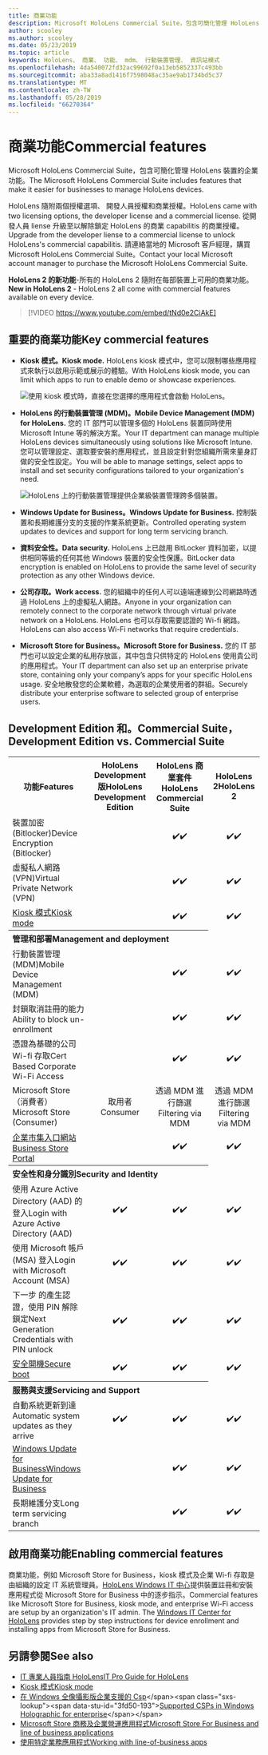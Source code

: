 ```yaml
---
title: 商業功能
description: Microsoft HoloLens Commercial Suite，包含可簡化管理 HoloLens 裝置的企業功能。  HoloLens 2 個 equipt 與預設的商業功能。
author: scooley
ms.author: scooley
ms.date: 05/23/2019
ms.topic: article
keywords: HoloLens、 商業、 功能、 mdm、 行動裝置管理、 資訊站模式
ms.openlocfilehash: 4da540072fd32ac99692f0a13eb5852337c493bb
ms.sourcegitcommit: aba33a8ad1416f7598048ac35ae9ab1734bd5c37
ms.translationtype: MT
ms.contentlocale: zh-TW
ms.lasthandoff: 05/28/2019
ms.locfileid: "66270364"
---
```

# <a name="commercial-features"></a><span data-ttu-id="3fd50-105">商業功能</span><span class="sxs-lookup"><span data-stu-id="3fd50-105">Commercial features</span></span>

<span data-ttu-id="3fd50-106">Microsoft HoloLens Commercial Suite，包含可簡化管理 HoloLens 裝置的企業功能。</span><span class="sxs-lookup"><span data-stu-id="3fd50-106">The Microsoft HoloLens Commercial Suite includes features that make it easier for businesses to manage HoloLens devices.</span></span>

<span data-ttu-id="3fd50-107">HoloLens 隨附兩個授權選項、 開發人員授權和商業授權。</span><span class="sxs-lookup"><span data-stu-id="3fd50-107">HoloLens came with two licensing options, the developer license and a commercial license.</span></span>  <span data-ttu-id="3fd50-108">從開發人員 liense 升級至以解除鎖定 HoloLens 的商業 capabilitis 的商業授權。</span><span class="sxs-lookup"><span data-stu-id="3fd50-108">Upgrade from the developer liense to a commercial license to unlock HoloLens's commercial capabilitis.</span></span>  <span data-ttu-id="3fd50-109">請連絡當地的 Microsoft 客戶經理，購買 Microsoft HoloLens Commercial Suite。</span><span class="sxs-lookup"><span data-stu-id="3fd50-109">Contact your local Microsoft account manager to purchase the Microsoft HoloLens Commercial Suite.</span></span>

<span data-ttu-id="3fd50-110">**HoloLens 2 的新功能**-所有的 HoloLens 2 隨附在每部裝置上可用的商業功能。</span><span class="sxs-lookup"><span data-stu-id="3fd50-110">**New in HoloLens 2** - HoloLens 2 all come with commercial features available on every device.</span></span>

>[!VIDEO https://www.youtube.com/embed/tNd0e2CiAkE]

## <a name="key-commercial-features"></a><span data-ttu-id="3fd50-111">重要的商業功能</span><span class="sxs-lookup"><span data-stu-id="3fd50-111">Key commercial features</span></span>

* <span data-ttu-id="3fd50-112">**Kiosk 模式。**</span><span class="sxs-lookup"><span data-stu-id="3fd50-112">**Kiosk mode.**</span></span> <span data-ttu-id="3fd50-113">HoloLens kiosk 模式中，您可以限制哪些應用程式來執行以啟用示範或展示的體驗。</span><span class="sxs-lookup"><span data-stu-id="3fd50-113">With HoloLens kiosk mode, you can limit which apps to run to enable demo or showcase experiences.</span></span>

  ![使用 kiosk 模式時，直接在您選擇的應用程式會啟動 HoloLens。](images/201608-kioskmode-400px.png)

* <span data-ttu-id="3fd50-115">**HoloLens 的行動裝置管理 (MDM)。**</span><span class="sxs-lookup"><span data-stu-id="3fd50-115">**Mobile Device Management (MDM) for HoloLens.**</span></span> <span data-ttu-id="3fd50-116">您的 IT 部門可以管理多個的 HoloLens 裝置同時使用 Microsoft Intune 等的解決方案。</span><span class="sxs-lookup"><span data-stu-id="3fd50-116">Your IT department can manage multiple HoloLens devices simultaneously using solutions like Microsoft Intune.</span></span> <span data-ttu-id="3fd50-117">您可以管理設定、選取要安裝的應用程式，並且設定針對您組織所需來量身訂做的安全性設定。</span><span class="sxs-lookup"><span data-stu-id="3fd50-117">You will be able to manage settings, select apps to install and set security configurations tailored to your organization's need.</span></span>

  ![HoloLens 上的行動裝置管理提供企業級裝置管理跨多個裝置。](images/201608-enterprisemanagement-400px.png)
   
* <span data-ttu-id="3fd50-119">**Windows Update for Business。**</span><span class="sxs-lookup"><span data-stu-id="3fd50-119">**Windows Update for Business.**</span></span> <span data-ttu-id="3fd50-120">控制裝置和長期維護分支的支援的作業系統更新。</span><span class="sxs-lookup"><span data-stu-id="3fd50-120">Controlled operating system updates to devices and support for long term servicing branch.</span></span>
* <span data-ttu-id="3fd50-121">**資料安全性。**</span><span class="sxs-lookup"><span data-stu-id="3fd50-121">**Data security.**</span></span> <span data-ttu-id="3fd50-122">HoloLens 上已啟用 BitLocker 資料加密，以提供相同等級的任何其他 Windows 裝置的安全性保護。</span><span class="sxs-lookup"><span data-stu-id="3fd50-122">BitLocker data encryption is enabled on HoloLens to provide the same level of security protection as any other Windows device.</span></span>
* <span data-ttu-id="3fd50-123">**公司存取。**</span><span class="sxs-lookup"><span data-stu-id="3fd50-123">**Work access.**</span></span> <span data-ttu-id="3fd50-124">您的組織中的任何人可以遠端連線到公司網路時透過 HoloLens 上的虛擬私人網路。</span><span class="sxs-lookup"><span data-stu-id="3fd50-124">Anyone in your organization can remotely connect to the corporate network through virtual private network on a HoloLens.</span></span> <span data-ttu-id="3fd50-125">HoloLens 也可以存取需要認證的 Wi-fi 網路。</span><span class="sxs-lookup"><span data-stu-id="3fd50-125">HoloLens can also access Wi-Fi networks that require credentials.</span></span>
* <span data-ttu-id="3fd50-126">**Microsoft Store for Business。**</span><span class="sxs-lookup"><span data-stu-id="3fd50-126">**Microsoft Store for Business.**</span></span> <span data-ttu-id="3fd50-127">您的 IT 部門也可以設定企業的私用存放區，其中包含只供特定的 HoloLens 使用貴公司的應用程式。</span><span class="sxs-lookup"><span data-stu-id="3fd50-127">Your IT department can also set up an enterprise private store, containing only your company’s apps for your specific HoloLens usage.</span></span> <span data-ttu-id="3fd50-128">安全地散發您的企業軟體，為選取的企業使用者的群組。</span><span class="sxs-lookup"><span data-stu-id="3fd50-128">Securely distribute your enterprise software to selected group of enterprise users.</span></span>

## <a name="development-edition-vs-commercial-suite"></a><span data-ttu-id="3fd50-129">Development Edition 和。Commercial Suite，</span><span class="sxs-lookup"><span data-stu-id="3fd50-129">Development Edition vs. Commercial Suite</span></span>

<table>
<tr>
<th><span data-ttu-id="3fd50-130">功能</span><span class="sxs-lookup"><span data-stu-id="3fd50-130">Features</span></span></th><th><span data-ttu-id="3fd50-131">HoloLens Development 版</span><span class="sxs-lookup"><span data-stu-id="3fd50-131">HoloLens Development Edition</span></span></th><th><span data-ttu-id="3fd50-132">HoloLens 商業套件</span><span class="sxs-lookup"><span data-stu-id="3fd50-132">HoloLens Commercial Suite</span></span></th><th><span data-ttu-id="3fd50-133">HoloLens 2</span><span class="sxs-lookup"><span data-stu-id="3fd50-133">HoloLens 2</span></span></th>
</tr><tr>
<td><span data-ttu-id="3fd50-134">裝置加密 (Bitlocker)</span><span class="sxs-lookup"><span data-stu-id="3fd50-134">Device Encryption (Bitlocker)</span></span></td><td></td><td style="text-align: center;"><span data-ttu-id="3fd50-135">✔️</span><span class="sxs-lookup"><span data-stu-id="3fd50-135">✔️</span></span></td><td style="text-align: center;"><span data-ttu-id="3fd50-136">✔️</span><span class="sxs-lookup"><span data-stu-id="3fd50-136">✔️</span></span></td>
</tr><tr>
<td><span data-ttu-id="3fd50-137">虛擬私人網路 (VPN)</span><span class="sxs-lookup"><span data-stu-id="3fd50-137">Virtual Private Network (VPN)</span></span></td><td></td><td style="text-align: center;"><span data-ttu-id="3fd50-138">✔️</span><span class="sxs-lookup"><span data-stu-id="3fd50-138">✔️</span></span></td><td style="text-align: center;"><span data-ttu-id="3fd50-139">✔️</span><span class="sxs-lookup"><span data-stu-id="3fd50-139">✔️</span></span></td>
</tr><tr>
<td><span data-ttu-id="3fd50-140"><a href="using-the-windows-device-portal.md#kiosk-mode">Kiosk 模式</a></span><span class="sxs-lookup"><span data-stu-id="3fd50-140"><a href="using-the-windows-device-portal.md#kiosk-mode">Kiosk mode</a></span></span></td><td></td><td style="text-align: center;"><span data-ttu-id="3fd50-141">✔️</span><span class="sxs-lookup"><span data-stu-id="3fd50-141">✔️</span></span></td><td style="text-align: center;"><span data-ttu-id="3fd50-142">✔️</span><span class="sxs-lookup"><span data-stu-id="3fd50-142">✔️</span></span></td>
</tr><tr>
<th colspan="3" style="text-align: left;"> <span data-ttu-id="3fd50-143">管理和部署</span><span class="sxs-lookup"><span data-stu-id="3fd50-143">Management and deployment</span></span></th>
</tr><tr>
<td><span data-ttu-id="3fd50-144">行動裝置管理 (MDM)</span><span class="sxs-lookup"><span data-stu-id="3fd50-144">Mobile Device Management (MDM)</span></span></td><td style="text-align: center;"></td><td style="text-align: center;"><span data-ttu-id="3fd50-145">✔️</span><span class="sxs-lookup"><span data-stu-id="3fd50-145">✔️</span></span></td><td style="text-align: center;"><span data-ttu-id="3fd50-146">✔️</span><span class="sxs-lookup"><span data-stu-id="3fd50-146">✔️</span></span></td>
</tr><tr>
<td><span data-ttu-id="3fd50-147">封鎖取消註冊的能力</span><span class="sxs-lookup"><span data-stu-id="3fd50-147">Ability to block un-enrollment</span></span></td><td></td><td style="text-align: center;"><span data-ttu-id="3fd50-148">✔️</span><span class="sxs-lookup"><span data-stu-id="3fd50-148">✔️</span></span></td><td style="text-align: center;"><span data-ttu-id="3fd50-149">✔️</span><span class="sxs-lookup"><span data-stu-id="3fd50-149">✔️</span></span></td>
</tr><tr>
<td><span data-ttu-id="3fd50-150">憑證為基礎的公司 Wi-fi 存取</span><span class="sxs-lookup"><span data-stu-id="3fd50-150">Cert Based Corporate Wi-Fi Access</span></span></td><td></td><td style="text-align: center;"><span data-ttu-id="3fd50-151">✔️</span><span class="sxs-lookup"><span data-stu-id="3fd50-151">✔️</span></span></td><td style="text-align: center;"><span data-ttu-id="3fd50-152">✔️</span><span class="sxs-lookup"><span data-stu-id="3fd50-152">✔️</span></span></td>
</tr><tr>
<td><span data-ttu-id="3fd50-153">Microsoft Store （消費者）</span><span class="sxs-lookup"><span data-stu-id="3fd50-153">Microsoft Store (Consumer)</span></span></td><td style="text-align: center;"><span data-ttu-id="3fd50-154">取用者</span><span class="sxs-lookup"><span data-stu-id="3fd50-154">Consumer</span></span></td><td style="text-align: center;"><span data-ttu-id="3fd50-155">透過 MDM 進行篩選</span><span class="sxs-lookup"><span data-stu-id="3fd50-155">Filtering via MDM</span></span></td><td style="text-align: center;"><span data-ttu-id="3fd50-156">透過 MDM 進行篩選</span><span class="sxs-lookup"><span data-stu-id="3fd50-156">Filtering via MDM</span></span></td>
</tr><tr>
<td><span data-ttu-id="3fd50-157"><a href="https://technet.microsoft.com/itpro/windows/manage/working-with-line-of-business-apps">企業市集入口網站</a></span><span class="sxs-lookup"><span data-stu-id="3fd50-157"><a href="https://technet.microsoft.com/itpro/windows/manage/working-with-line-of-business-apps">Business Store Portal</a></span></span></td><td></td><td style="text-align: center;"><span data-ttu-id="3fd50-158">✔️</span><span class="sxs-lookup"><span data-stu-id="3fd50-158">✔️</span></span></td><td style="text-align: center;"><span data-ttu-id="3fd50-159">✔️</span><span class="sxs-lookup"><span data-stu-id="3fd50-159">✔️</span></span></td>
</tr><tr>
<th colspan="3" style="text-align: left;"> <span data-ttu-id="3fd50-160">安全性和身分識別</span><span class="sxs-lookup"><span data-stu-id="3fd50-160">Security and Identity</span></span></th>
</tr><tr>
<td><span data-ttu-id="3fd50-161">使用 Azure Active Directory (AAD) 的登入</span><span class="sxs-lookup"><span data-stu-id="3fd50-161">Login with Azure Active Directory (AAD)</span></span></td><td style="text-align: center;"><span data-ttu-id="3fd50-162">✔️</span><span class="sxs-lookup"><span data-stu-id="3fd50-162">✔️</span></span></td><td style="text-align: center;"><span data-ttu-id="3fd50-163">✔️</span><span class="sxs-lookup"><span data-stu-id="3fd50-163">✔️</span></span></td><td style="text-align: center;"><span data-ttu-id="3fd50-164">✔️</span><span class="sxs-lookup"><span data-stu-id="3fd50-164">✔️</span></span></td>
</tr><tr>
<td><span data-ttu-id="3fd50-165">使用 Microsoft 帳戶 (MSA) 登入</span><span class="sxs-lookup"><span data-stu-id="3fd50-165">Login with Microsoft Account (MSA)</span></span></td><td style="text-align: center;"><span data-ttu-id="3fd50-166">✔️</span><span class="sxs-lookup"><span data-stu-id="3fd50-166">✔️</span></span></td><td style="text-align: center;"><span data-ttu-id="3fd50-167">✔️</span><span class="sxs-lookup"><span data-stu-id="3fd50-167">✔️</span></span></td><td style="text-align: center;"><span data-ttu-id="3fd50-168">✔️</span><span class="sxs-lookup"><span data-stu-id="3fd50-168">✔️</span></span></td>
</tr><tr>
<td><span data-ttu-id="3fd50-169">下一步 的產生認證，使用 PIN 解除鎖定</span><span class="sxs-lookup"><span data-stu-id="3fd50-169">Next Generation Credentials with PIN unlock</span></span></td><td style="text-align: center;"><span data-ttu-id="3fd50-170">✔️</span><span class="sxs-lookup"><span data-stu-id="3fd50-170">✔️</span></span></td><td style="text-align: center;"><span data-ttu-id="3fd50-171">✔️</span><span class="sxs-lookup"><span data-stu-id="3fd50-171">✔️</span></span></td><td style="text-align: center;"><span data-ttu-id="3fd50-172">✔️</span><span class="sxs-lookup"><span data-stu-id="3fd50-172">✔️</span></span></td>
</tr><tr>
<td><span data-ttu-id="3fd50-173"><a href="https://msdn.microsoft.com/windows/hardware/commercialize/manufacture/desktop/secure-boot-overview">安全開機</a></span><span class="sxs-lookup"><span data-stu-id="3fd50-173"><a href="https://msdn.microsoft.com/windows/hardware/commercialize/manufacture/desktop/secure-boot-overview">Secure boot</a></span></span></td><td style="text-align: center;"><span data-ttu-id="3fd50-174">✔️</span><span class="sxs-lookup"><span data-stu-id="3fd50-174">✔️</span></span></td><td style="text-align: center;"><span data-ttu-id="3fd50-175">✔️</span><span class="sxs-lookup"><span data-stu-id="3fd50-175">✔️</span></span></td><td style="text-align: center;"><span data-ttu-id="3fd50-176">✔️</span><span class="sxs-lookup"><span data-stu-id="3fd50-176">✔️</span></span></td>
</tr><tr>
<th colspan="3" style="text-align: left;"> <span data-ttu-id="3fd50-177">服務與支援</span><span class="sxs-lookup"><span data-stu-id="3fd50-177">Servicing and Support</span></span></th>
</tr><tr>
<td><span data-ttu-id="3fd50-178">自動系統更新到達</span><span class="sxs-lookup"><span data-stu-id="3fd50-178">Automatic system updates as they arrive</span></span></td><td style="text-align: center;"><span data-ttu-id="3fd50-179">✔️</span><span class="sxs-lookup"><span data-stu-id="3fd50-179">✔️</span></span></td><td style="text-align: center;"><span data-ttu-id="3fd50-180">✔️</span><span class="sxs-lookup"><span data-stu-id="3fd50-180">✔️</span></span></td><td style="text-align: center;"><span data-ttu-id="3fd50-181">✔️</span><span class="sxs-lookup"><span data-stu-id="3fd50-181">✔️</span></span></td>
</tr><tr>
<td><span data-ttu-id="3fd50-182"><a href="https://technet.microsoft.com/itpro/windows/plan/windows-update-for-business">Windows Update for Business</a></span><span class="sxs-lookup"><span data-stu-id="3fd50-182"><a href="https://technet.microsoft.com/itpro/windows/plan/windows-update-for-business">Windows Update for Business</a></span></span></td><td></td><td style="text-align: center;"><span data-ttu-id="3fd50-183">✔️</span><span class="sxs-lookup"><span data-stu-id="3fd50-183">✔️</span></span></td><td style="text-align: center;"><span data-ttu-id="3fd50-184">✔️</span><span class="sxs-lookup"><span data-stu-id="3fd50-184">✔️</span></span></td>
</tr><tr>
<td><span data-ttu-id="3fd50-185">長期維護分支</span><span class="sxs-lookup"><span data-stu-id="3fd50-185">Long term servicing branch</span></span></td><td></td><td style="text-align: center;"><span data-ttu-id="3fd50-186">✔️</span><span class="sxs-lookup"><span data-stu-id="3fd50-186">✔️</span></span></td><td style="text-align: center;"><span data-ttu-id="3fd50-187">✔️</span><span class="sxs-lookup"><span data-stu-id="3fd50-187">✔️</span></span></td>
</tr>
</table>



## <a name="enabling-commercial-features"></a><span data-ttu-id="3fd50-188">啟用商業功能</span><span class="sxs-lookup"><span data-stu-id="3fd50-188">Enabling commercial features</span></span>

<span data-ttu-id="3fd50-189">商業功能，例如 Microsoft Store for Business，kiosk 模式及企業 Wi-fi 存取是由組織的設定 IT 系統管理員。[HoloLens Windows IT 中心](https://docs.microsoft.com/hololens)提供裝置註冊和安裝應用程式從 Microsoft Store for Business 中的逐步指示。</span><span class="sxs-lookup"><span data-stu-id="3fd50-189">Commercial features like Microsoft Store for Business, kiosk mode, and enterprise Wi-Fi access are setup by an organization's IT admin. The [Windows IT Center for HoloLens](https://docs.microsoft.com/hololens) provides step by step instructions for device enrollment and installing apps from Microsoft Store for Business.</span></span>

## <a name="see-also"></a><span data-ttu-id="3fd50-190">另請參閱</span><span class="sxs-lookup"><span data-stu-id="3fd50-190">See also</span></span>
* [<span data-ttu-id="3fd50-191">IT 專業人員指南 HoloLens</span><span class="sxs-lookup"><span data-stu-id="3fd50-191">IT Pro Guide for HoloLens</span></span>](https://technet.microsoft.com/itpro/hololens/index)
* [<span data-ttu-id="3fd50-192">Kiosk 模式</span><span class="sxs-lookup"><span data-stu-id="3fd50-192">Kiosk mode</span></span>](using-the-windows-device-portal.md#kiosk-mode)
* <span data-ttu-id="3fd50-193">[在 Windows 全像攝影版企業支援的 Csp](https://msdn.microsoft.com/library/windows/hardware/dn920025(v=vs.85).aspx#HoloLens)</span><span class="sxs-lookup"><span data-stu-id="3fd50-193">[Supported CSPs in Windows Holographic for enterprise](https://msdn.microsoft.com/library/windows/hardware/dn920025(v=vs.85).aspx#HoloLens)</span></span>
* [<span data-ttu-id="3fd50-194">Microsoft Store 商務及企業營運應用程式</span><span class="sxs-lookup"><span data-stu-id="3fd50-194">Microsoft Store For Business and line of business applications</span></span>](https://blogs.technet.microsoft.com/sbucci/2016/04/13/windows-store-for-business-and-line-of-business-applications/)
* [<span data-ttu-id="3fd50-195">使用特定業務應用程式</span><span class="sxs-lookup"><span data-stu-id="3fd50-195">Working with line-of-business apps</span></span>](https://technet.microsoft.com/itpro/windows/manage/working-with-line-of-business-apps)
